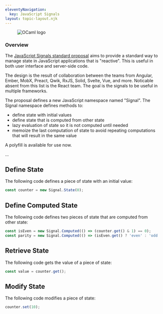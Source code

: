 ```yaml
---
eleventyNavigation:
  key: JavaScript Signals
layout: topic-layout.njk
---
```


<figure style="width: 30%">
  <img alt="OCaml logo" style="border: 0"
    src="/blog/assets/signals-logo.png?v={{pkg.version}}">
</figure>

### Overview

The <a href="https://github.com/tc39/proposal-signals"
target="_blank">JavaScript Signals standard proposal</a>
aims to provide a standard way to manage state in JavaScript applications
that is "reactive".
This is useful in both user interface and server-side code.

The design is the result of collaboration between the teams from
Angular, Ember, MobX, Preact, Qwik, RxJS, Solid, Svelte, Vue, and more.
Noticable absent from this list is the React team.
The goal is the signals to be useful in multiple frameworks.

The proposal defines a new JavaScript namespace named "Signal".
The Signal namespace defines methods to:

- define state with initial values
- define state that is computed from other state
- lazy evaluation of state so it is not computed until needed
- memoize the last computation of state to avoid
  repeating computations that will result in the same value

A polyfill is available for use now.

...

## Define State

The following code defines a piece of state with an initial value:

```js
const counter = new Signal.State(0);
```

## Define Computed State

The following code defines two pieces of state
that are computed from other state:

```js
const isEven = new Signal.Computed(() => (counter.get() & 1) == 0);
const parity = new Signal.Computed(() => (isEven.get() ? 'even' : 'odd'));
```

## Retrieve State

The following code gets the value of a piece of state:

```js
const value = counter.get();
```

## Modify State

The following code modifies a piece of state:

```js
counter.set(10);
```

